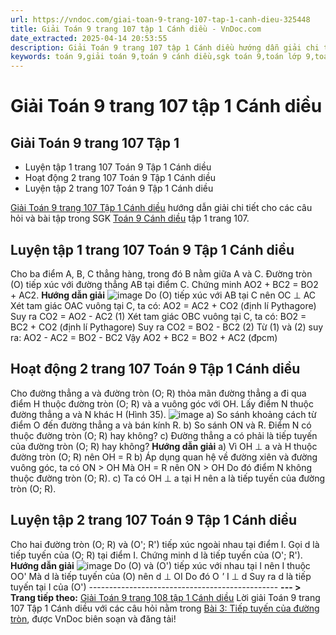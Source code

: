 ```yaml
---
url: https://vndoc.com/giai-toan-9-trang-107-tap-1-canh-dieu-325448
title: Giải Toán 9 trang 107 tập 1 Cánh diều - VnDoc.com
date_extracted: 2025-04-14 20:53:55
description: Giải Toán 9 trang 107 tập 1 Cánh diều hướng dẫn giải chi tiết các câu hỏi và bài tập trong SGK Toán 9 Cánh diều tập 1.
keywords: toán 9,giải toán 9,toán 9 cánh diều,sgk toán 9,toán lớp 9,toán lớp 9 cánh diều,sgk toán 9 cánh diều,toán 9 cd,giải sgk toán 9 cánh diều,toán 9 cánh diều tập 1,giải bài tập toán 9 cánh diều,Toán 9 Bài 3 Tiếp tuyến của đường tròn,Tiếp tuyến của đường tròn,Giải Toán 9 Cánh diều tập 1 trang 108,Giải Toán 9 Cánh diều tập 1 trang 109,Giải Toán 9 Cánh diều tập 1 trang 110,toán 9 trang 107,giải toán 9 trang 107,toán 9 trang 107 cánh diều,giải toán 9 trang 107 cánh diều
---
```


# Giải Toán 9 trang 107 tập 1 Cánh diều
## **Giải Toán 9 trang 107 Tập 1**
  * Luyện tập 1 trang 107 Toán 9 Tập 1 Cánh diều
  * Hoạt động 2 trang 107 Toán 9 Tập 1 Cánh diều
  * Luyện tập 2 trang 107 Toán 9 Tập 1 Cánh diều

[Giải Toán 9 trang 107 Tập 1 Cánh diều](<https://vndoc.com/giai-toan-9-trang-107-tap-1-canh-dieu-325448>) hướng dẫn giải chi tiết cho các câu hỏi và bài tập trong SGK [Toán 9 Cánh diều](<https://vndoc.com/toan-9-canh-dieu>) tập 1 trang 107.
## **Luyện tập 1 trang 107 Toán 9 Tập 1 Cánh diều**
Cho ba điểm A, B, C thẳng hàng, trong đó B nằm giữa A và C. Đường tròn \(O\) tiếp xúc với đường thẳng AB tại điểm C. Chứng minh AO2 \+ BC2 = BO2 \+ AC2.
**Hướng dẫn giải**
![image](https://i.vdoc.vn/data/image/2024/07/30/638579713244323066.png)
Do \(O\) tiếp xúc với AB tại C nên OC ⊥ AC
Xét tam giác OAC vuông tại C, ta có:
AO2 = AC2 \+ CO2 \(định lí Pythagore\)
Suy ra CO2 = AO2 \- AC2 \(1\)
Xét tam giác OBC vuông tại C, ta có:
BO2 = BC2 \+ CO2 \(định lí Pythagore\)
Suy ra CO2 = BO2 \- BC2 \(2\)
Từ \(1\) và \(2\) suy ra: AO2 \- AC2 = BO2 \- BC2
Vậy AO2 \+ BC2 = BO2 \+ AC2 \(đpcm\)
## **Hoạt động 2 trang 107 Toán 9 Tập 1 Cánh diều**
Cho đường thẳng a và đường tròn \(O; R\) thỏa mãn đường thẳng a đi qua điểm H thuộc đường tròn \(O; R\) và a vuông góc với OH. Lấy điểm N thuộc đường thẳng a và N khác H \(Hình 35\).
![image](https://i.vdoc.vn/data/image/2024/07/30/638579713243229413.png)
a\) So sánh khoảng cách từ điểm O đến đường thẳng a và bán kính R.
b\) So sánh ON và R. Điểm N có thuộc đường tròn \(O; R\) hay không?
c\) Đường thẳng a có phải là tiếp tuyến của đường tròn \(O; R\) hay không?
**Hướng dẫn giải**
a\) Vì OH ⊥ a và H thuộc đường tròn \(O; R\) nên OH = R
b\) Áp dụng quan hệ về đường xiên và đường vuông góc, ta có ON > OH
Mà OH = R nên ON > OH
Do đó điểm N không thuộc đường tròn \(O; R\).
c\) Ta có OH ⊥ a tại H nên a là tiếp tuyến của đường tròn \(O; R\).
## **Luyện tập 2 trang 107 Toán 9 Tập 1 Cánh diều**
Cho hai đường tròn \(O; R\) và \(O'; R'\) tiếp xúc ngoài nhau tại điểm I. Gọi d là tiếp tuyến của \(O; R\) tại điểm I. Chứng minh d là tiếp tuyến của \(O'; R'\).
**Hướng dẫn giải**
![image](https://i.vdoc.vn/data/image/2024/07/30/638579713241823249.png)
Do \(O\) và \(O'\) tiếp xúc với nhau tại I nên I thuộc OO'
Mà d là tiếp tuyến của \(O\) nên d ⊥ OI
Do đó O _'_ I ⊥ d
Suy ra d là tiếp tuyến tại I của \(O'\)
\-----------------------------------------------
**\--- > Trang tiếp theo:** [Giải Toán 9 trang 108 tập 1 Cánh diều](<https://vndoc.com/giai-toan-9-trang-108-tap-1-canh-dieu-325463>)
Lời giải Toán 9 trang 107 Tập 1 Cánh diều với các câu hỏi nằm trong [Bài 3: Tiếp tuyến của đường tròn](<https://vndoc.com/giai-bai-tap-toan-lop-9-bai-5-dau-hieu-nhan-biet-tiep-tuyen-cua-duong-tron-154930>), được VnDoc biên soạn và đăng tải\!
